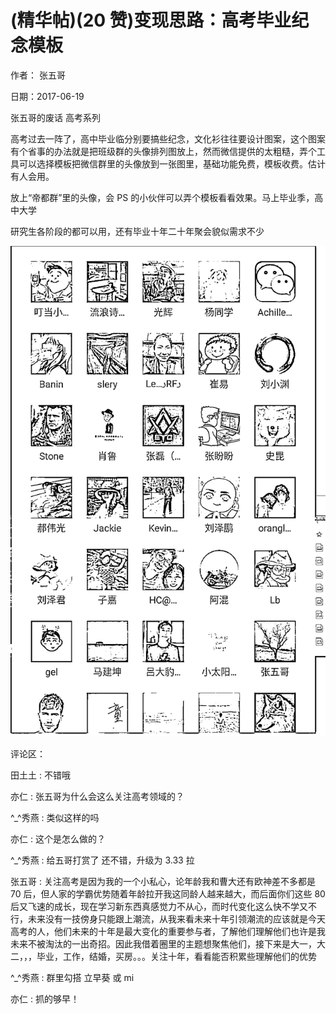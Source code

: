 
# (精华帖)(20 赞)变现思路：高考毕业纪念模板

作者：  张五哥

日期：2017-06-19

张五哥的废话  高考系列

高考过去一阵了，高中毕业临分别要搞些纪念，文化衫往往要设计图案，这个图案有个省事的办法就是把班级群的头像排列图放上，然而微信提供的太粗糙，弄个工具可以选择模板把微信群里的头像放到一张图里，基础功能免费，模板收费。估计有人会用。

放上“帝都群”里的头像，会 PS 的小伙伴可以弄个模板看看效果。马上毕业季，高中大学

研究生各阶段的都可以用，还有毕业十年二十年聚会貌似需求不少

![](img/gaokao-xiangguan_1267.png)

评论区：

田土土 : 不错哦

亦仁 : 张五哥为什么会这么关注高考领域的？

^_^秀燕 : 类似这样的吗

亦仁 : 这个是怎么做的？

^_^秀燕 : 给五哥打赏了  还不错，升级为 3.33 拉

张五哥 : 关注高考是因为我的一个小私心，论年龄我和曹大还有欧神差不多都是 70 后，但人家的学霸优势随着年龄拉开我这同龄人越来越大，而后面你们这些 80 后又飞速的成长，现在学习新东西真感觉力不从心，而时代变化这么快不学又不行，未来没有一技傍身只能跟上潮流，从我来看未来十年引领潮流的应该就是今天高考的人，他们未来的十年是最大变化的重要参与者，了解他们理解他们也许是我未来不被淘汰的一出奇招。因此我借着圈里的主题想聚焦他们，接下来是大一，大二，，，毕业，工作，结婚，买房。。。关注十年，看看能否积累些理解他们的优势

^_^秀燕 : 群里勾搭  立早葵  或 mi

亦仁 : 抓的够早！
